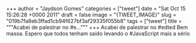 
+++
author = "Jaydson Gomes"
categories = ["tweet"]
date = "Sat Oct 15 15:26:28 +0000 2011"
draft = false
image = "{TWEET_IMAGE}"
slug = "019b7fa8eb3ffad1cb94f627bf3af29335f055b8"
tags = ["tweet"]
title = """Acabei de palestrar no #e..."""
+++
Acabei de palestrar no #edted Bem massa. Espero que todos tenham saído  levando o #JavaScript mais a sério
